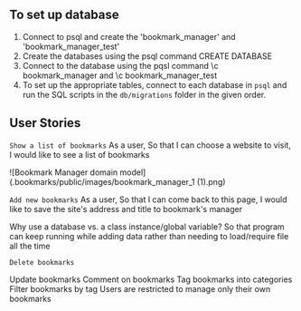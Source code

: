 ## To set up database
1. Connect to psql and create the 'bookmark_manager' and 'bookmark_manager_test'
2. Create the databases using the psql command CREATE DATABASE
3. Connect to the database using the pqsl command \c bookmark_manager and \c bookmark_manager_test
4. To set up the appropriate tables, connect to each database in `psql` and run the SQL scripts in the `db/migrations` folder in the given order.


## User Stories
`Show a list of bookmarks`
  As a user,
  So that I can choose a website to visit,
  I would like to see a list of bookmarks



![Bookmark Manager domain model](.bookmarks/public/images/bookmark_manager_1 (1).png)

`Add new bookmarks`
As a user,
So that I can come back to this page,
I would like to save the site's address and title to bookmark's manager

Why use a database vs. a class instance/global variable? So that program can keep running while adding data rather than needing to load/require file all the time

`Delete bookmarks`

Update bookmarks
Comment on bookmarks
Tag bookmarks into categories
Filter bookmarks by tag
Users are restricted to manage only their own bookmarks

